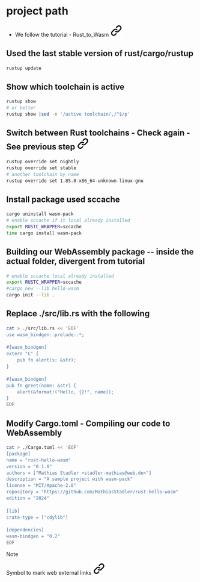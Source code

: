 # project path
<!-- keep the format -->
- We follow the tutorial - Rust_to_Wasm [![alt text][1]](https://developer.mozilla.org/en-US/docs/WebAssembly/Guides/Rust_to_Wasm)
<!-- keep the format -->
## Used the last stable version of rust/cargo/rustup
<!-- keep the format -->
```bash <!-- markdownlint-disable-line code-block-style -->
rustup update
```
<!-- end of bash code block -->
<!-- keep the format -->
<!-- keep the format -->
## Show which toolchain is active
<!-- keep the format -->
```bash <!-- markdownlint-disable-line code-block-style -->
rustup show
# or better
rustup show |sed -n '/active toolchain/,/^$/p'
```
<!-- end of bash code block -->
<!-- keep the format -->
## Switch between Rust toolchains - Check again - See previous step [![alt text][1]](https://stackoverflow.com/questions/58226545/how-to-switch-between-rust-toolchains)
<!-- keep the format -->
```bash <!-- markdownlint-disable-line code-block-style -->
rustup override set nightly
rustup override set stable
# another toolchain by name
rustup override set 1.85.0-x86_64-unknown-linux-gnu
```
<!-- end of bash code block -->
<!-- keep the format -->
## Install package used sccache
<!-- keep the format -->
```bash <!-- markdownlint-disable-line code-block-style -->
cargo uninstall wasm-pack
# enable sccache if it local already installed
export RUSTC_WRAPPER=sccache
time cargo install wasm-pack
```
<!-- end of bash code block -->
<!-- keep the format -->
## Building our WebAssembly package -- inside the actual folder, divergent from tutorial
<!-- keep the format -->
```bash <!-- markdownlint-disable-line code-block-style -->
# enable sccache local already installed
export RUSTC_WRAPPER=sccache
#cargo new --lib hello-wasm
cargo init --lib .
```
<!-- end of bash code block -->
<!-- keep the format -->
## Replace ./src/lib.rs with the following
<!-- keep the format -->
```bash <!-- markdownlint-disable-line code-block-style -->
cat > ./src/lib.rs << 'EOF'
use wasm_bindgen::prelude::*;

#[wasm_bindgen]
extern "C" {
    pub fn alert(s: &str);
}

#[wasm_bindgen]
pub fn greet(name: &str) {
    alert(&format!("Hello, {}!", name));
}
EOF
```
<!-- end of bash code block -->
<!-- keep the format -->
## Modify Cargo.toml - Compiling our code to WebAssembly
<!-- keep the format -->
```bash <!-- markdownlint-disable-line code-block-style -->
cat > ./Cargo.toml << 'EOF'
[package]
name = "rust-hello-wasm"
version = "0.1.0"
authors = ["Mathias Stadler <stadler-mathias@web.de>"]
description = "A sample project with wasm-pack"
license = "MIT/Apache-2.0"
repository = "https://github.com/MathiasStadler/rust-hello-wasm"
edition = "2024"

[lib]
crate-type = ["cdylib"]

[dependencies]
wasm-bindgen = "0.2"
EOF
```
<!-- end of bash code block -->
<!-- keep the format -->

<!-- keep the format -->

>[!NOTE]
>Symbol to mark web external links [![alt text][1]](./README.md)
<!-- spell-checker: disable  -->
<!-- spell-checker: disable  -->
<!-- keep the format -->
<!-- make folder and download the link sign vai curl -->
<!-- mkdir -p img && curl --create-dirs --output-dir img -O  "https://raw.githubusercontent.com/MathiasStadler/link_symbol_svg/refs/heads/main/link_symbol.svg"-->
<!-- Link sign - Don't Found a better way :-( - You know a better method? - **send me a email** -->
[1]: ./img/link_symbol.svg
<!-- keep the format -->